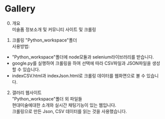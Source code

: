 # Gallery
  
0. 개요  
미술품 정보소개 및 커뮤니티 사이트 및 크롤링  
  
1. 크롤링 
"Python_workspace"폴더  
사용방법:  
- "Python_workspace"폴더에 node모듈과 selenium라이브러리를 받습니다.  
- google.py를 실행하여 크롤링을 하여 선택에 따라 CSV파일과 JSON파일을 생성 할 수 있습니다.  
- indexCSV.html과 indexJson.html로 크롤링 데이터를 웹화면으로 볼 수 있습니다.  
  
2. 갤러리 웹사이트  
"Python_workspace"폴더 외 파일들  
현대미술에대한 소개와 실시간 채팅기능이 있는 웹입니다.  
크롤링으로 만든 Json, CSV 데이터를 읽는 것을 사용했습니다.  
